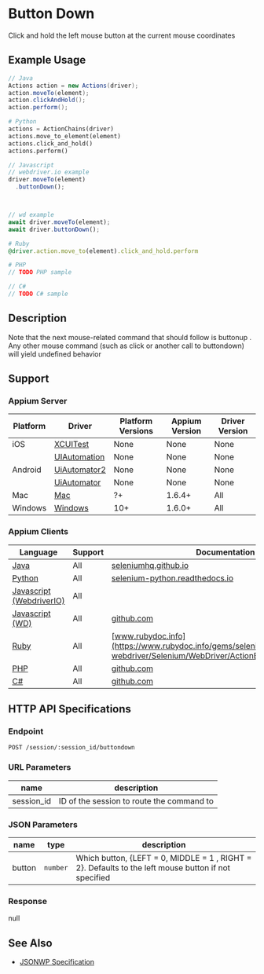 # Button Down

Click and hold the left mouse button at the current mouse coordinates
## Example Usage

```java
// Java
Actions action = new Actions(driver);
action.moveTo(element);
action.clickAndHold();
action.perform();

```

```python
# Python
actions = ActionChains(driver)
actions.move_to_element(element)
actions.click_and_hold()
actions.perform()

```

```javascript
// Javascript
// webdriver.io example
driver.moveTo(element)
  .buttonDown();



// wd example
await driver.moveTo(element);
await driver.buttonDown();

```

```ruby
# Ruby
@driver.action.move_to(element).click_and_hold.perform

```

```php
# PHP
// TODO PHP sample

```

```csharp
// C#
// TODO C# sample

```


## Description

Note that the next mouse-related command that should follow is buttonup . Any other mouse command (such as click or another call to buttondown) will yield undefined behavior


## Support

### Appium Server

|Platform|Driver|Platform Versions|Appium Version|Driver Version|
|--------|----------------|------|--------------|--------------|
| iOS | [XCUITest](/docs/en/drivers/ios-xcuitest.md) | None | None | None |
|  | [UIAutomation](/docs/en/drivers/ios-uiautomation.md) | None | None | None |
| Android | [UiAutomator2](/docs/en/drivers/android-uiautomator2.md) | None | None | None |
|  | [UiAutomator](/docs/en/drivers/android-uiautomator.md) | None | None | None |
| Mac | [Mac](/docs/en/drivers/mac.md) | ?+ | 1.6.4+ | All |
| Windows | [Windows](/docs/en/drivers/windows.md) | 10+ | 1.6.0+ | All |

### Appium Clients

|Language|Support|Documentation|
|--------|-------|-------------|
|[Java](https://github.com/appium/java-client/releases/latest)| All | [seleniumhq.github.io](https://seleniumhq.github.io/selenium/docs/api/java/org/openqa/selenium/interactions/Actions.html#clickAndHold--) |
|[Python](https://github.com/appium/python-client/releases/latest)| All | [selenium-python.readthedocs.io](http://selenium-python.readthedocs.io/api.html#selenium.webdriver.common.action_chains.ActionChains.click_and_hold) |
|[Javascript (WebdriverIO)](http://webdriver.io/index.html)| All |  |
|[Javascript (WD)](https://github.com/admc/wd/releases/latest)| All | [github.com](https://github.com/admc/wd/blob/master/lib/commands.js#L1625) |
|[Ruby](https://github.com/appium/ruby_lib/releases/latest)| All | [www.rubydoc.info](https://www.rubydoc.info/gems/selenium-webdriver/Selenium/WebDriver/ActionBuilder:click_and_hold) |
|[PHP](https://github.com/appium/php-client/releases/latest)| All | [github.com](https://github.com/appium/php-client/) |
|[C#](https://github.com/appium/appium-dotnet-driver/releases/latest)| All | [github.com](https://github.com/appium/appium-dotnet-driver/) |

## HTTP API Specifications

### Endpoint

`POST /session/:session_id/buttondown`

### URL Parameters

|name|description|
|----|-----------|
|session_id|ID of the session to route the command to|

### JSON Parameters

|name|type|description|
|----|----|-----------|
| button | `number` | Which button, {LEFT = 0, MIDDLE = 1 , RIGHT = 2}. Defaults to the left mouse button if not specified |

### Response

null

## See Also

* [JSONWP Specification](https://github.com/SeleniumHQ/selenium/wiki/JsonWireProtocol#sessionsessionidbuttondown)
